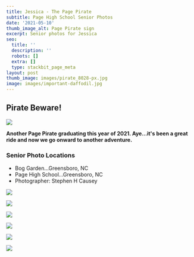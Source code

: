 ```yaml
---
title: Jessica - The Page Pirate
subtitle: Page High School Senior Photos
date: '2021-05-10'
thumb_image_alt: Page Pirate sign
excerpt: Senior photos for Jessica
seo:
  title: ''
  description: ''
  robots: []
  extra: []
  type: stackbit_page_meta
layout: post
thumb_image: images/pirate_8028-px.jpg
image: images/important-daffodil.jpg
---
```

## Pirate Beware!

![](/images/jes\_8048-800px.jpg)

**Another Page Pirate graduating this year of 2021. Aye...it's been a great ride and now we go onward to another adventure.**

### Senior Photo Locations

*   Bog Garden...Greensboro, NC
*   Page High School...Greensboro, NC
*   Photographer: Stephen H Causey

![](/images/jes\_8051-800px.jpg)

![](/images/jes\_8034-800px.jpg)

![](/images/shc\_8065-800.jpg)

![](/images/jes\_8021-800px.jpg)

![](/images/jes\_8061-800px.jpg)

![](/images/jes\_8042-800px.jpg) 
